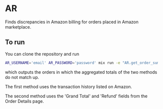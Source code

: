# AR

Finds discrepancies in Amazon billing for orders placed in Amazon marketplace.


## To run

You can clone the repository and run

```zsh
AR_USERNAME='email' AR_PASSWORD='password' mix run -e "AR.get_order_summary()"
```

which outputs the orders in which the aggregated totals of the two methods do not match up.

The first method uses the transaction history listed on Amazon.

The second method uses the 'Grand Total' and 'Refund' fields from the Order Details page. 
